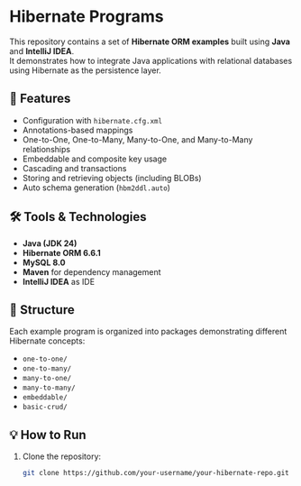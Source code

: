 # Hibernate Programs

This repository contains a set of **Hibernate ORM examples** built using **Java** and **IntelliJ IDEA**.  
It demonstrates how to integrate Java applications with relational databases using Hibernate as the persistence layer.

## 🚀 Features
- Configuration with `hibernate.cfg.xml`
- Annotations-based mappings
- One-to-One, One-to-Many, Many-to-One, and Many-to-Many relationships
- Embeddable and composite key usage
- Cascading and transactions
- Storing and retrieving objects (including BLOBs)
- Auto schema generation (`hbm2ddl.auto`)

## 🛠 Tools & Technologies
- **Java (JDK 24)**
- **Hibernate ORM 6.6.1**
- **MySQL 8.0**
- **Maven** for dependency management
- **IntelliJ IDEA** as IDE

## 📂 Structure
Each example program is organized into packages demonstrating different Hibernate concepts:
- `one-to-one/`
- `one-to-many/`
- `many-to-one/`
- `many-to-many/`
- `embeddable/`
- `basic-crud/`

## 💡 How to Run
1. Clone the repository:
   ```bash
   git clone https://github.com/your-username/your-hibernate-repo.git
